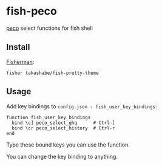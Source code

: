 # fish-peco

[peco](https://github.com/peco/peco) select functions for fish shell

## Install

[Fisherman](https://github.com/fisherman/fisherman):

```fish
fisher takashabe/fish-pretty-theme
```

## Usage

Add key bindings to `config.json - fish_user_key_bindings`:

```fish
function fish_user_key_bindings
  bind \c] peco_select_ghq      # Ctrl-]
  bind \cr peco_select_history  # Ctrl-r
end
```

Type these bound keys you can use the function.

You can change the key binding to anything.
